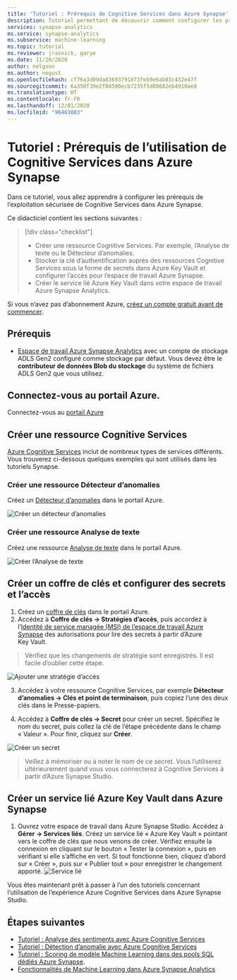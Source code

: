 ```yaml
---
title: 'Tutoriel : Prérequis de Cognitive Services dans Azure Synapse'
description: Tutoriel permettant de découvrir comment configurer les prérequis de l’utilisation de Cognitive Services dans Azure Synapse
services: synapse-analytics
ms.service: synapse-analytics
ms.subservice: machine-learning
ms.topic: tutorial
ms.reviewer: jrasnick, garye
ms.date: 11/20/2020
author: nelgson
ms.author: negust
ms.openlocfilehash: cf76a3d09da83693791873feb9e6ab03c432e47f
ms.sourcegitcommit: 6a350f39e2f04500ecb7235f5d88682eb4910ae8
ms.translationtype: HT
ms.contentlocale: fr-FR
ms.lasthandoff: 12/01/2020
ms.locfileid: "96463883"
---
```

# <a name="tutorial-pre-requisites-for-using-cognitive-services-in-azure-synapse"></a>Tutoriel : Prérequis de l’utilisation de Cognitive Services dans Azure Synapse

Dans ce tutoriel, vous allez apprendre à configurer les prérequis de l’exploitation sécurisée de Cognitive Services dans Azure Synapse.

Ce didacticiel contient les sections suivantes :
> [!div class="checklist"]
> - Créer une ressource Cognitive Services. Par exemple, l’Analyse de texte ou le Détecteur d’anomalies.
> - Stocker la clé d’authentification auprès des ressources Cognitive Services sous la forme de secrets dans Azure Key Vault et configurer l’accès pour l’espace de travail Azure Synapse.
> - Créer le service lié Azure Key Vault dans votre espace de travail Azure Synapse Analytics.

Si vous n’avez pas d’abonnement Azure, [créez un compte gratuit avant de commencer](https://azure.microsoft.com/free/).

## <a name="prerequisites"></a>Prérequis

- [Espace de travail Azure Synapse Analytics](../get-started-create-workspace.md) avec un compte de stockage ADLS Gen2 configuré comme stockage par défaut. Vous devez être le **contributeur de données Blob du stockage** du système de fichiers ADLS Gen2 que vous utilisez.

## <a name="sign-in-to-the-azure-portal"></a>Connectez-vous au portail Azure.

Connectez-vous au [portail Azure](https://portal.azure.com/)

## <a name="create-a-cognitive-services-resource"></a>Créer une ressource Cognitive Services

[Azure Cognitive Services](https://go.microsoft.com/fwlink/?linkid=2147492) inclut de nombreux types de services différents. Vous trouverez ci-dessous quelques exemples qui sont utilisés dans les tutoriels Synapse.

### <a name="create-an-anomaly-detector-resource"></a>Créer une ressource Détecteur d’anomalies
Créez un [Détecteur d’anomalies](https://ms.portal.azure.com/#create/Microsoft.CognitiveServicesTextAnalytics) dans le portail Azure.

![Créer un détecteur d’anomalies](media/tutorial-configure-cognitive-services/tutorial-configure-cognitive-services-00a.png)

### <a name="create-a-text-analytics-resource"></a>Créer une ressource Analyse de texte
Créez une ressource [Analyse de texte](https://ms.portal.azure.com/#create/Microsoft.CognitiveServicesTextAnalytics) dans le portail Azure.

![Créer l’Analyse de texte](media/tutorial-configure-cognitive-services/tutorial-configure-cognitive-services-00b.png)

## <a name="create-key-vault-and-configure-secrets-and-access"></a>Créer un coffre de clés et configurer des secrets et l’accès

1. Créez un [coffre de clés](https://ms.portal.azure.com/#create/Microsoft.KeyVault) dans le portail Azure.
2. Accédez à **Coffre de clés -> Stratégies d’accès**, puis accordez à l’[Identité de service managée (MSI) de l’espace de travail Azure Synapse](https://docs.microsoft.com/azure/synapse-analytics/security/synapse-workspace-managed-identity) des autorisations pour lire des secrets à partir d’Azure Key Vault.

>Vérifiez que les changements de stratégie sont enregistrés. Il est facile d’oublier cette étape.

![Ajouter une stratégie d’accès](media/tutorial-configure-cognitive-services/tutorial-configure-cognitive-services-00c.png)

3. Accédez à votre ressource Cognitive Services, par exemple **Détecteur d’anomalies -> Clés et point de terminaison**, puis copiez l’une des deux clés dans le Presse-papiers.

4. Accédez à **Coffre de clés -> Secret** pour créer un secret. Spécifiez le nom du secret, puis collez la clé de l’étape précédente dans le champ « Valeur ». Pour finir, cliquez sur **Créer**.

![Créer un secret](media/tutorial-configure-cognitive-services/tutorial-configure-cognitive-services-00d.png)

> Veillez à mémoriser ou à noter le nom de ce secret. Vous l’utiliserez ultérieurement quand vous vous connecterez à Cognitive Services à partir d’Azure Synapse Studio.

## <a name="create-azure-keyvault-linked-service-in-azure-synapse"></a>Créer un service lié Azure Key Vault dans Azure Synapse

1. Ouvrez votre espace de travail dans Azure Synapse Studio. Accédez à **Gérer -> Services liés**. Créez un service lié « Azure Key Vault » pointant vers le coffre de clés que nous venons de créer. Vérifiez ensuite la connexion en cliquant sur le bouton « Tester la connexion », puis en vérifiant si elle s’affiche en vert. Si tout fonctionne bien, cliquez d’abord sur « Créer », puis sur « Publier tout » pour enregistrer le changement apporté.
![Service lié](media/tutorial-configure-cognitive-services/tutorial-configure-cognitive-services-00e.png)

Vous êtes maintenant prêt à passer à l’un des tutoriels concernant l’utilisation de l’expérience Azure Cognitive Services dans Azure Synapse Studio.

## <a name="next-steps"></a>Étapes suivantes

- [Tutoriel : Analyse des sentiments avec Azure Cognitive Services](tutorial-cognitive-services-sentiment.md)
- [Tutoriel : Détection d’anomalie avec Azure Cognitive Services](tutorial-cognitive-services-sentiment.md)
- [Tutoriel : Scoring de modèle Machine Learning dans des pools SQL dédiés Azure Synapse](tutorial-sql-pool-model-scoring-wizard.md).
- [Fonctionnalités de Machine Learning dans Azure Synapse Analytics](what-is-machine-learning.md)
